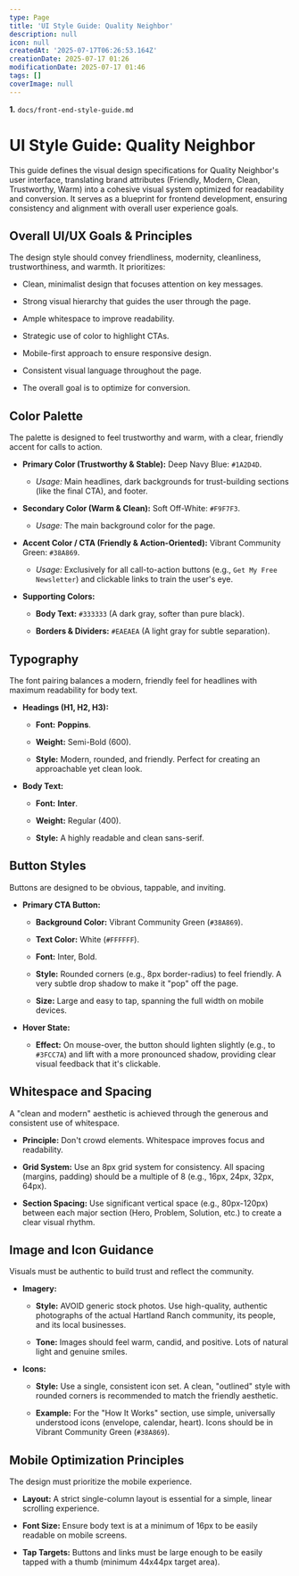 ```yaml
---
type: Page
title: 'UI Style Guide: Quality Neighbor'
description: null
icon: null
createdAt: '2025-07-17T06:26:53.164Z'
creationDate: 2025-07-17 01:26
modificationDate: 2025-07-17 01:46
tags: []
coverImage: null
---
```


**1.** `docs/front-end-style-guide.md`

# UI Style Guide: Quality Neighbor

This guide defines the visual design specifications for Quality Neighbor's user interface, translating brand attributes (Friendly, Modern, Clean, Trustworthy, Warm) into a cohesive visual system optimized for readability and conversion. It serves as a blueprint for frontend development, ensuring consistency and alignment with overall user experience goals.

## Overall UI/UX Goals & Principles

The design style should convey friendliness, modernity, cleanliness, trustworthiness, and warmth. It prioritizes:

- Clean, minimalist design that focuses attention on key messages.

- Strong visual hierarchy that guides the user through the page.

- Ample whitespace to improve readability.

- Strategic use of color to highlight CTAs.

- Mobile-first approach to ensure responsive design.

- Consistent visual language throughout the page.

- The overall goal is to optimize for conversion.

## Color Palette

The palette is designed to feel trustworthy and warm, with a clear, friendly accent for calls to action.

- **Primary Color (Trustworthy & Stable):** Deep Navy Blue: `#1A2D4D`.

    - *Usage:* Main headlines, dark backgrounds for trust-building sections (like the final CTA), and footer.

- **Secondary Color (Warm & Clean):** Soft Off-White: `#F9F7F3`.

    - *Usage:* The main background color for the page.

- **Accent Color / CTA (Friendly & Action-Oriented):** Vibrant Community Green: `#38A869`.

    - *Usage:* Exclusively for all call-to-action buttons (e.g., `Get My Free Newsletter`) and clickable links to train the user's eye.

- **Supporting Colors:**

    - **Body Text:** `#333333` (A dark gray, softer than pure black).

    - **Borders & Dividers:** `#EAEAEA` (A light gray for subtle separation).

## Typography

The font pairing balances a modern, friendly feel for headlines with maximum readability for body text.

- **Headings (H1, H2, H3):**

    - **Font:** **Poppins**.

    - **Weight:** Semi-Bold (600).

    - **Style:** Modern, rounded, and friendly. Perfect for creating an approachable yet clean look.

- **Body Text:**

    - **Font:** **Inter**.

    - **Weight:** Regular (400).

    - **Style:** A highly readable and clean sans-serif.

## Button Styles

Buttons are designed to be obvious, tappable, and inviting.

- **Primary CTA Button:**

    - **Background Color:** Vibrant Community Green (`#38A869`).

    - **Text Color:** White (`#FFFFFF`).

    - **Font:** Inter, Bold.

    - **Style:** Rounded corners (e.g., 8px border-radius) to feel friendly. A very subtle drop shadow to make it "pop" off the page.

    - **Size:** Large and easy to tap, spanning the full width on mobile devices.

- **Hover State:**

    - **Effect:** On mouse-over, the button should lighten slightly (e.g., to `#3FCC7A`) and lift with a more pronounced shadow, providing clear visual feedback that it's clickable.

## Whitespace and Spacing

A "clean and modern" aesthetic is achieved through the generous and consistent use of whitespace.

- **Principle:** Don't crowd elements. Whitespace improves focus and readability.

- **Grid System:** Use an 8px grid system for consistency. All spacing (margins, padding) should be a multiple of 8 (e.g., 16px, 24px, 32px, 64px).

- **Section Spacing:** Use significant vertical space (e.g., 80px-120px) between each major section (Hero, Problem, Solution, etc.) to create a clear visual rhythm.

## Image and Icon Guidance

Visuals must be authentic to build trust and reflect the community.

- **Imagery:**

    - **Style:** AVOID generic stock photos. Use high-quality, authentic photographs of the actual Hartland Ranch community, its people, and its local businesses.

    - **Tone:** Images should feel warm, candid, and positive. Lots of natural light and genuine smiles.

- **Icons:**

    - **Style:** Use a single, consistent icon set. A clean, "outlined" style with rounded corners is recommended to match the friendly aesthetic.

    - **Example:** For the "How It Works" section, use simple, universally understood icons (envelope, calendar, heart). Icons should be in Vibrant Community Green (`#38A869`).

## Mobile Optimization Principles

The design must prioritize the mobile experience.

- **Layout:** A strict single-column layout is essential for a simple, linear scrolling experience.

- **Font Size:** Ensure body text is at a minimum of 16px to be easily readable on mobile screens.

- **Tap Targets:** Buttons and links must be large enough to be easily tapped with a thumb (minimum 44x44px target area).

